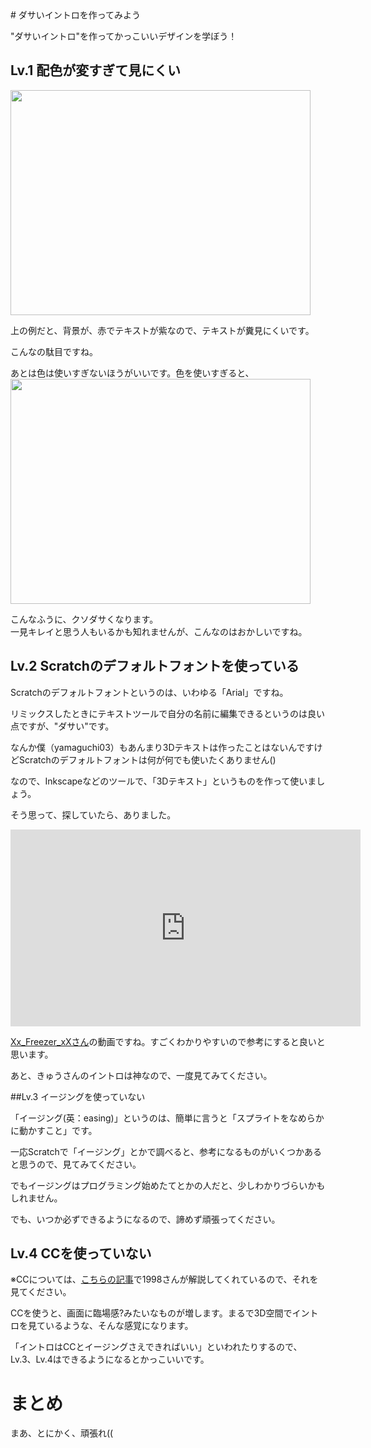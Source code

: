<html>
<body>
# ダサいイントロを作ってみよう

"ダサいイントロ"を作ってかっこいいデザインを学ぼう！

## Lv.1 配色が変すぎて見にくい

<img src="https://1998ky262.github.io/Scratch-intro-com/images/exsample1.png" height="360" width="480">

上の例だと、背景が、赤でテキストが紫なので、テキストが糞見にくいです。

こんなの駄目ですね。
    
あとは色は使いすぎないほうがいいです。色を使いすぎると、
<img src="https://1998ky262.github.io/Scratch-intro-com/images/example2.png" height="360" width="480">

こんなふうに、クソダサくなります。<br>一見キレイと思う人もいるかも知れませんが、こんなのはおかしいですね。

## Lv.2 Scratchのデフォルトフォントを使っている

Scratchのデフォルトフォントというのは、いわゆる「Arial」ですね。

リミックスしたときにテキストツールで自分の名前に編集できるというのは良い点ですが、"ダサい"です。

なんか僕（yamaguchi03）もあんまり3Dテキストは作ったことはないんですけどScratchのデフォルトフォントは何が何でも使いたくありません()

なので、Inkscapeなどのツールで、「3Dテキスト」というものを作って使いましょう。

そう思って、探していたら、ありました。
<iframe width="560" height="315" src="https://www.youtube.com/embed/85KKlC6_6Xc" title="YouTube video player" frameborder="0" allow="accelerometer; autoplay; clipboard-write; encrypted-media; gyroscope; picture-in-picture" allowfullscreen></iframe>
  
<a href="https://scratch.mit.edu/users/xX_Freezer_Xx/" target="_blank">Xx_Freezer_xXさん</a>の動画ですね。すごくわかりやすいので参考にすると良いと思います。

あと、きゅうさんのイントロは神なので、一度見てみてください。

##Lv.3 イージングを使っていない

「イージング(英：easing)」というのは、簡単に言うと「スプライトをなめらかに動かすこと」です。
  
一応Scratchで「イージング」とかで調べると、参考になるものがいくつかあると思うので、見てみてください。
  
でもイージングはプログラミング始めたてとかの人だと、少しわかりづらいかもしれません。
  
でも、いつか必ずできるようになるので、諦めず頑張ってください。

## Lv.4 CCを使っていない

※CCについては、<a href="https://1998ky262.github.io/Scratch-intro-com/article/CC" target="_blank">こちらの記事</a>で1998さんが解説してくれているので、それを見てください。

CCを使うと、画面に臨場感?みたいなものが増します。まるで3D空間でイントロを見ているような、そんな感覚になります。

「イントロはCCとイージングさえできればいい」といわれたりするので、Lv.3、Lv.4はできるようになるとかっこいいです。
# まとめ
まあ、とにかく、頑張れ((
<script src="../include.js"></script>
</body>
</html>
